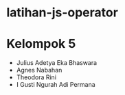 # latihan-js-operator

# Kelompok 5

- Julius Adetya Eka Bhaswara
- Agnes Nabahan
- Theodora Rini
- I Gusti Ngurah Adi Permana

